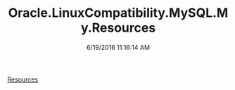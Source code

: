 ﻿---
title: Oracle.LinuxCompatibility.MySQL.My.Resources
date: 6/19/2016 11:16:14 AM
---

[Resources](T-Oracle.LinuxCompatibility.MySQL.My.Resources.Resources.html)
